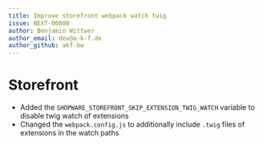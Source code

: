 ```yaml
---
title: Improve storefront webpack watch twig
issue: NEXT-00000
author: Benjamin Wittwer
author_email: dev@a-k-f.de
author_github: akf-bw
---
```

# Storefront
* Added the `SHOPWARE_STOREFRONT_SKIP_EXTENSION_TWIG_WATCH` variable to disable twig watch of extensions
* Changed the `webpack.config.js` to additionally include `.twig` files of extensions in the watch paths
